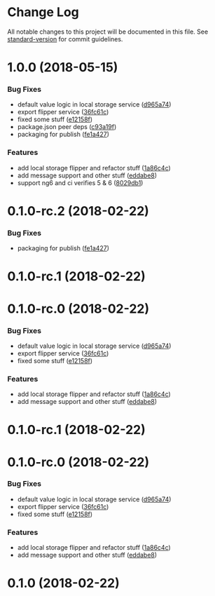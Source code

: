 # Change Log

All notable changes to this project will be documented in this file. See [standard-version](https://github.com/conventional-changelog/standard-version) for commit guidelines.

<a name="1.0.0"></a>
# 1.0.0 (2018-05-15)


### Bug Fixes

* default value logic in local storage service ([d965a74](https://github.com/ike18t/flipadelphia/commit/d965a74))
* export flipper service ([36fc61c](https://github.com/ike18t/flipadelphia/commit/36fc61c))
* fixed some stuff ([e12158f](https://github.com/ike18t/flipadelphia/commit/e12158f))
* package.json peer deps ([c93a19f](https://github.com/ike18t/flipadelphia/commit/c93a19f))
* packaging for publish ([fe1a427](https://github.com/ike18t/flipadelphia/commit/fe1a427))


### Features

* add local storage flipper and refactor stuff ([1a86c4c](https://github.com/ike18t/flipadelphia/commit/1a86c4c))
* add message support and other stuff ([eddabe8](https://github.com/ike18t/flipadelphia/commit/eddabe8))
* support ng6 and ci verifies 5 & 6 ([8029db1](https://github.com/ike18t/flipadelphia/commit/8029db1))



<a name="0.1.0-rc.2"></a>
# 0.1.0-rc.2 (2018-02-22)


### Bug Fixes

* packaging for publish ([fe1a427](https://github.com/ike18t/flipadelphia/commit/fe1a427))



<a name="0.1.0-rc.1"></a>
# 0.1.0-rc.1 (2018-02-22)



<a name="0.1.0-rc.0"></a>
# 0.1.0-rc.0 (2018-02-22)


### Bug Fixes

* default value logic in local storage service ([d965a74](https://github.com/ike18t/flipadelphia/commit/d965a74))
* export flipper service ([36fc61c](https://github.com/ike18t/flipadelphia/commit/36fc61c))
* fixed some stuff ([e12158f](https://github.com/ike18t/flipadelphia/commit/e12158f))


### Features

* add local storage flipper and refactor stuff ([1a86c4c](https://github.com/ike18t/flipadelphia/commit/1a86c4c))
* add message support and other stuff ([eddabe8](https://github.com/ike18t/flipadelphia/commit/eddabe8))



<a name="0.1.0-rc.1"></a>
# 0.1.0-rc.1 (2018-02-22)



<a name="0.1.0-rc.0"></a>
# 0.1.0-rc.0 (2018-02-22)


### Bug Fixes

* default value logic in local storage service ([d965a74](https://github.com/ike18t/flipadelphia/commit/d965a74))
* export flipper service ([36fc61c](https://github.com/ike18t/flipadelphia/commit/36fc61c))
* fixed some stuff ([e12158f](https://github.com/ike18t/flipadelphia/commit/e12158f))


### Features

* add local storage flipper and refactor stuff ([1a86c4c](https://github.com/ike18t/flipadelphia/commit/1a86c4c))
* add message support and other stuff ([eddabe8](https://github.com/ike18t/flipadelphia/commit/eddabe8))



<a name="0.1.0"></a>
# 0.1.0 (2018-02-22)
